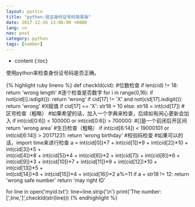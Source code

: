 ```yaml
---
layout: postcn
title: "python:验证身份证号码简易版"
date: 2017-12-26 13:08:00 +0800
lang: cn
nav: post
category: python
tags: [number]
---
```


* content
{:toc}

使用python来检查身份证号码是否正确。
<!-- more -->

{% highlight ruby lineno %}
def checkId(cid):
	#位数检查
	if len(cid) != 18:
		return 'wrong length'
	#逐个检查是否数字
	for i in range(0,16):
		if not(cid[i].isdigit()):
			return 'wrong'
	if cid[17] != 'X' and not(cid[17].isdigit()):
		return 'wrong'
	#X赋值
	if cid[17] == 'X':
		str18 = 10
	else:
		str18 = int(cid[17])
	#区号检查（粗略）
	#如果希望的话，加入一个字典来检查，后续如有闲心更新会加入
	if int(cid[0:6]) < 100000 or int(cid[0:6]) > 700000:	#[]是一个前闭后开区间
		return 'wrong area'
	#生日检查（粗略）
	if int(cid[6:14]) < 19000101 or int(cid[6:14]) > 20171231:
		return 'wrong birthday'
	#校验码检查
	#如果可以的话，import time来进行检查
	a = int(cid[0])*7 + int(cid[1])*9 + int(cid[2])*10 + int(cid[3])*5 +\
	int(cid[4])*8 + int(cid[5])*4 + int(cid[6])*2 + int(cid[7]) + int(cid[8])*6 +\
	int(cid[9])*3 + int(cid[10])*7 + int(cid[11])*9 + int(cid[12])*10 + int(cid[13])*5 +\
	int(cid[14])*8 + int(cid[15])*4 + int(cid[16])*2
	a%=11
	if a + str18 != 12:
		return 'wrong safe number'
	return 'may right ID'

for line in open('myid.txt'):
	line=line.strip('\n')
	print('The number:[',line,']',checkId(str(line)))
{% endhighlight %}